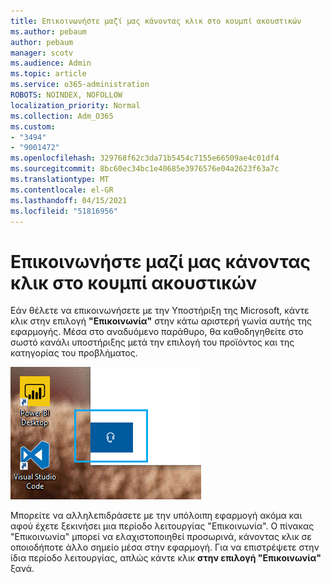 ```yaml
---
title: Επικοινωνήστε μαζί μας κάνοντας κλικ στο κουμπί ακουστικών
ms.author: pebaum
author: pebaum
manager: scotv
ms.audience: Admin
ms.topic: article
ms.service: o365-administration
ROBOTS: NOINDEX, NOFOLLOW
localization_priority: Normal
ms.collection: Adm_O365
ms.custom:
- "3494"
- "9001472"
ms.openlocfilehash: 329768f62c3da71b5454c7155e66509ae4c01df4
ms.sourcegitcommit: 8bc60ec34bc1e40685e3976576e04a2623f63a7c
ms.translationtype: MT
ms.contentlocale: el-GR
ms.lasthandoff: 04/15/2021
ms.locfileid: "51816956"
---
```

# <a name="contact-us-by-clicking-the-headphone-button"></a>Επικοινωνήστε μαζί μας κάνοντας κλικ στο κουμπί ακουστικών

Εάν θέλετε να επικοινωνήσετε με την Υποστήριξη της Microsoft, κάντε κλικ στην επιλογή **"Επικοινωνία"** στην κάτω αριστερή γωνία αυτής της εφαρμογής. Μέσα στο αναδυόμενο παράθυρο, θα καθοδηγηθείτε στο σωστό κανάλι υποστήριξης μετά την επιλογή του προϊόντος και της κατηγορίας του προβλήματος.

![Επικοινωνήστε μαζί μας κάνοντας κλικ στο εικονίδιο ακουστικών.](media/contact-us-headphone-icon.png)

Μπορείτε να αλληλεπιδράσετε με την υπόλοιπη εφαρμογή ακόμα και αφού έχετε ξεκινήσει μια περίοδο λειτουργίας "Επικοινωνία". Ο πίνακας "Επικοινωνία" μπορεί να ελαχιστοποιηθεί προσωρινά, κάνοντας κλικ σε οποιοδήποτε άλλο σημείο μέσα στην εφαρμογή. Για να επιστρέψετε στην ίδια περίοδο λειτουργίας, απλώς κάντε κλικ **στην επιλογή "Επικοινωνία"** ξανά.
